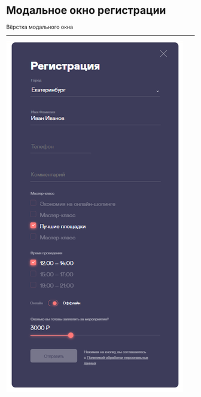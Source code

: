 Модальное окно регистрации
===========================
Вёрстка модального окна
***
![screenshot](https://github.com/ValentinaIchyova/Popup-Registration/blob/main/screenshotpopup.png)
